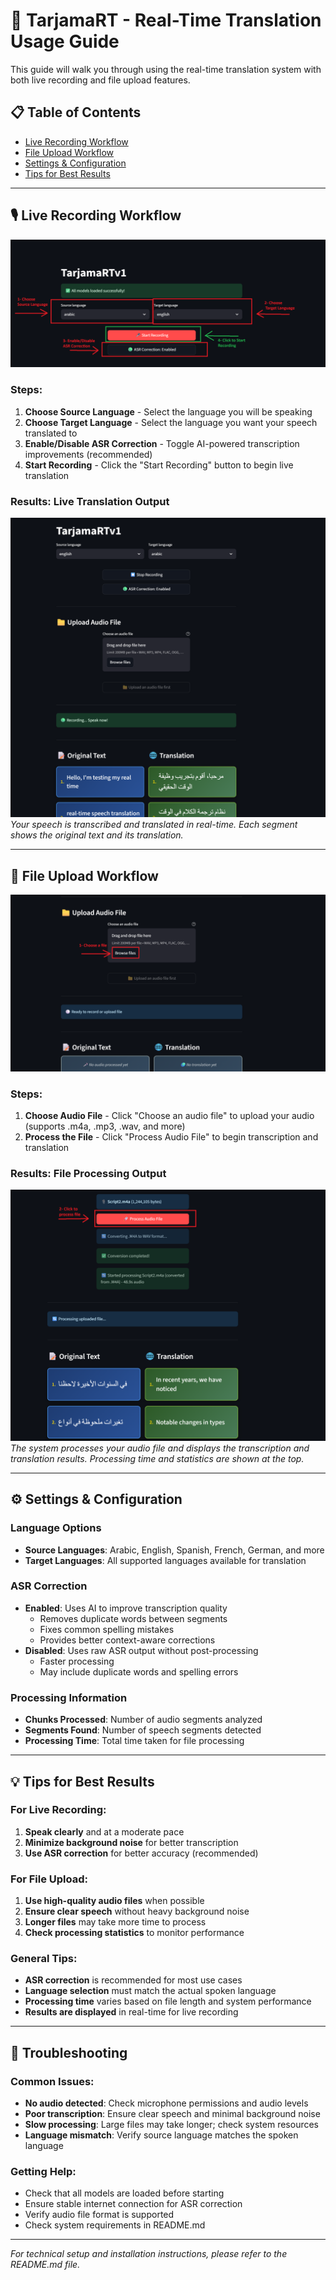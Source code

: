 # 🎤 TarjamaRT - Real-Time Translation Usage Guide

This guide will walk you through using the real-time translation system with both live recording and file upload features.

## 📋 Table of Contents
- [Live Recording Workflow](#live-recording-workflow)
- [File Upload Workflow](#file-upload-workflow)
- [Settings & Configuration](#settings--configuration)
- [Tips for Best Results](#tips-for-best-results)

---

## 🎙️ Live Recording Workflow

![Live Recording Interface](images/image1.png)

### Steps:
1. **Choose Source Language** - Select the language you will be speaking
2. **Choose Target Language** - Select the language you want your speech translated to  
3. **Enable/Disable ASR Correction** - Toggle AI-powered transcription improvements (recommended)
4. **Start Recording** - Click the "Start Recording" button to begin live translation

### Results: Live Translation Output
![Live Translation Results](images/image4.png)
*Your speech is transcribed and translated in real-time. Each segment shows the original text and its translation.*

---

## 📁 File Upload Workflow

![File Upload Interface](images/image2.png)

### Steps:
1. **Choose Audio File** - Click "Choose an audio file" to upload your audio (supports .m4a, .mp3, .wav, and more)
2. **Process the File** - Click "Process Audio File" to begin transcription and translation

### Results: File Processing Output
![File Processing Results](images/image3.png)
*The system processes your audio file and displays the transcription and translation results. Processing time and statistics are shown at the top.*

---

## ⚙️ Settings & Configuration

### Language Options
- **Source Languages**: Arabic, English, Spanish, French, German, and more
- **Target Languages**: All supported languages available for translation

### ASR Correction
- **Enabled**: Uses AI to improve transcription quality
  - Removes duplicate words between segments
  - Fixes common spelling mistakes
  - Provides better context-aware corrections
- **Disabled**: Uses raw ASR output without post-processing
  - Faster processing
  - May include duplicate words and spelling errors

### Processing Information
- **Chunks Processed**: Number of audio segments analyzed
- **Segments Found**: Number of speech segments detected
- **Processing Time**: Total time taken for file processing

---

## 💡 Tips for Best Results

### For Live Recording:
1. **Speak clearly** and at a moderate pace
2. **Minimize background noise** for better transcription
3. **Use ASR correction** for better accuracy (recommended)

### For File Upload:
1. **Use high-quality audio files** when possible
2. **Ensure clear speech** without heavy background noise
3. **Longer files** may take more time to process
4. **Check processing statistics** to monitor performance

### General Tips:
- **ASR correction** is recommended for most use cases
- **Language selection** must match the actual spoken language
- **Processing time** varies based on file length and system performance
- **Results are displayed** in real-time for live recording

---

## 🔧 Troubleshooting

### Common Issues:
- **No audio detected**: Check microphone permissions and audio levels
- **Poor transcription**: Ensure clear speech and minimal background noise
- **Slow processing**: Large files may take longer; check system resources
- **Language mismatch**: Verify source language matches the spoken language

### Getting Help:
- Check that all models are loaded before starting
- Ensure stable internet connection for ASR correction
- Verify audio file format is supported
- Check system requirements in README.md

---

*For technical setup and installation instructions, please refer to the README.md file.*
